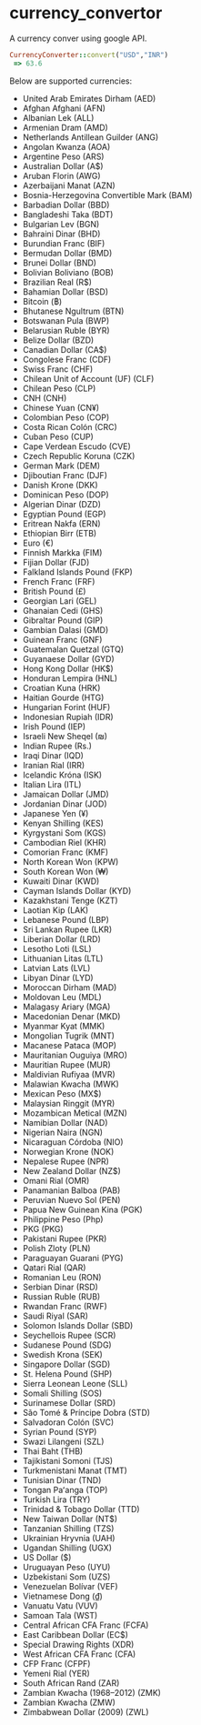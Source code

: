 # currency_convertor

A currency conver using google API.

```ruby
CurrencyConverter::convert("USD","INR")
 => 63.6 
```

Below are supported currencies:

* United Arab Emirates Dirham (AED)
* Afghan Afghani (AFN) 
* Albanian Lek (ALL)
* Armenian Dram (AMD)
* Netherlands Antillean Guilder (ANG)
* Angolan Kwanza (AOA)
* Argentine Peso (ARS)
* Australian Dollar (A$)
* Aruban Florin (AWG)
* Azerbaijani Manat (AZN)
* Bosnia-Herzegovina Convertible Mark (BAM)
* Barbadian Dollar (BBD)
* Bangladeshi Taka (BDT)
* Bulgarian Lev (BGN)
* Bahraini Dinar (BHD)
* Burundian Franc (BIF)
* Bermudan Dollar (BMD)
* Brunei Dollar (BND)
* Bolivian Boliviano (BOB)
* Brazilian Real (R$)
* Bahamian Dollar (BSD)
* Bitcoin (฿)
* Bhutanese Ngultrum (BTN)
* Botswanan Pula (BWP)
* Belarusian Ruble (BYR)
* Belize Dollar (BZD)
* Canadian Dollar (CA$)
* Congolese Franc (CDF)
* Swiss Franc (CHF)
* Chilean Unit of Account (UF) (CLF)
* Chilean Peso (CLP)
* CNH (CNH)
* Chinese Yuan (CN¥)
* Colombian Peso (COP)
* Costa Rican Colón (CRC)
* Cuban Peso (CUP)
* Cape Verdean Escudo (CVE)
* Czech Republic Koruna (CZK)
* German Mark (DEM)
* Djiboutian Franc (DJF)
* Danish Krone (DKK)
* Dominican Peso (DOP)
* Algerian Dinar (DZD)
* Egyptian Pound (EGP)
* Eritrean Nakfa (ERN)
* Ethiopian Birr (ETB)
* Euro (€)
* Finnish Markka (FIM)
* Fijian Dollar (FJD)
* Falkland Islands Pound (FKP)
* French Franc (FRF)
* British Pound (£)
* Georgian Lari (GEL)
* Ghanaian Cedi (GHS)
* Gibraltar Pound (GIP)
* Gambian Dalasi (GMD)
* Guinean Franc (GNF)
* Guatemalan Quetzal (GTQ)
* Guyanaese Dollar (GYD)
* Hong Kong Dollar (HK$)
* Honduran Lempira (HNL)
* Croatian Kuna (HRK)
* Haitian Gourde (HTG)
* Hungarian Forint (HUF)
* Indonesian Rupiah (IDR)
* Irish Pound (IEP)
* Israeli New Sheqel (₪)
* Indian Rupee (Rs.)
* Iraqi Dinar (IQD)
* Iranian Rial (IRR)
* Icelandic Króna (ISK)
* Italian Lira (ITL)
* Jamaican Dollar (JMD)
* Jordanian Dinar (JOD)
* Japanese Yen (¥)
* Kenyan Shilling (KES)
* Kyrgystani Som (KGS)
* Cambodian Riel (KHR)
* Comorian Franc (KMF)
* North Korean Won (KPW)
* South Korean Won (₩)
* Kuwaiti Dinar (KWD)
* Cayman Islands Dollar (KYD)
* Kazakhstani Tenge (KZT)
* Laotian Kip (LAK)
* Lebanese Pound (LBP)
* Sri Lankan Rupee (LKR)
* Liberian Dollar (LRD)
* Lesotho Loti (LSL)
* Lithuanian Litas (LTL)
* Latvian Lats (LVL)
* Libyan Dinar (LYD)
* Moroccan Dirham (MAD)
* Moldovan Leu (MDL)
* Malagasy Ariary (MGA)
* Macedonian Denar (MKD)
* Myanmar Kyat (MMK)
* Mongolian Tugrik (MNT)
* Macanese Pataca (MOP)
* Mauritanian Ouguiya (MRO)
* Mauritian Rupee (MUR)
* Maldivian Rufiyaa (MVR)
* Malawian Kwacha (MWK)
* Mexican Peso (MX$)
* Malaysian Ringgit (MYR)
* Mozambican Metical (MZN)
* Namibian Dollar (NAD)
* Nigerian Naira (NGN)
* Nicaraguan Córdoba (NIO)
* Norwegian Krone (NOK)
* Nepalese Rupee (NPR)
* New Zealand Dollar (NZ$)
* Omani Rial (OMR)
* Panamanian Balboa (PAB)
* Peruvian Nuevo Sol (PEN)
* Papua New Guinean Kina (PGK)
* Philippine Peso (Php)
* PKG (PKG)
* Pakistani Rupee (PKR)
* Polish Zloty (PLN)
* Paraguayan Guarani (PYG)
* Qatari Rial (QAR)
* Romanian Leu (RON)
* Serbian Dinar (RSD)
* Russian Ruble (RUB)
* Rwandan Franc (RWF)
* Saudi Riyal (SAR)
* Solomon Islands Dollar (SBD)
* Seychellois Rupee (SCR)
* Sudanese Pound (SDG)
* Swedish Krona (SEK)
* Singapore Dollar (SGD)
* St. Helena Pound (SHP)
* Sierra Leonean Leone (SLL)
* Somali Shilling (SOS)
* Surinamese Dollar (SRD)
* São Tomé &amp; Príncipe Dobra (STD)
* Salvadoran Colón (SVC)
* Syrian Pound (SYP)
* Swazi Lilangeni (SZL)
* Thai Baht (THB)
* Tajikistani Somoni (TJS)
* Turkmenistani Manat (TMT)
* Tunisian Dinar (TND)
* Tongan Paʻanga (TOP)
* Turkish Lira (TRY)
* Trinidad &amp; Tobago Dollar (TTD)
* New Taiwan Dollar (NT$)
* Tanzanian Shilling (TZS)
* Ukrainian Hryvnia (UAH)
* Ugandan Shilling (UGX)
* US Dollar ($)
* Uruguayan Peso (UYU)
* Uzbekistani Som (UZS)
* Venezuelan Bolívar (VEF)
* Vietnamese Dong (₫)
* Vanuatu Vatu (VUV)
* Samoan Tala (WST)
* Central African CFA Franc (FCFA)
* East Caribbean Dollar (EC$)
* Special Drawing Rights (XDR)
* West African CFA Franc (CFA)
* CFP Franc (CFPF)
* Yemeni Rial (YER)
* South African Rand (ZAR)
* Zambian Kwacha (1968–2012) (ZMK)
* Zambian Kwacha (ZMW)
* Zimbabwean Dollar (2009) (ZWL)
